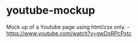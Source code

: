 # youtube-mockup
Mock up of a Youtube page using html/css only. - https://www.youtube.com/watch?v=gwDoRPcPxtc
